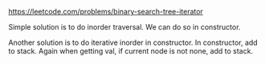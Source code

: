 https://leetcode.com/problems/binary-search-tree-iterator

Simple solution is to do inorder traversal.
We can do so in constructor.

Another solution is to do iterative inorder in constructor.
In constructor, add to stack.
Again when getting val, if current node is not none, add to stack.